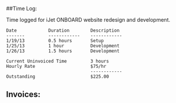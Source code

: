 ##Time Log:

Time logged for iJet ONBOARD website redesign and development.


```
Date			Duration		Description
-------			------------	------------
1/19/13        	0.5 hours   	Setup
1/25/13        	1 hour      	Development
1/26/13			1.5 hours		Development

Current Uninvoiced Time			3 hours
Hourly Rate						$75/hr
								------------
Outstanding						$225.00
```

## Invoices: